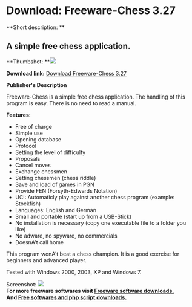 # Download: Freeware-Chess 3.27

**Short description: **

## A simple free chess application.

  
**Thumbshot: **![](http://www.freewarefiles.com/screenshot/freeware_chess_md.jpg)   
  
**Download link:** [Download Freeware-Chess 3.27](http://freesoftwares.boysofts.com/Freeware-Chess_program_84606.html)  
  

**Publisher's Description**  
  

Freeware-Chess is a simple free chess application. The handling of this
program is easy. There is no need to read a manual.

**Features:**

  * Free of charge
  * Simple use
  * Opening database
  * Protocol
  * Setting the level of difficulty
  * Proposals
  * Cancel moves
  * Exchange chessmen
  * Setting chessmen (chess riddle)
  * Save and load of games in PGN
  * Provide FEN (Forsyth-Edwards Notation)
  * UCI: Automaticly play against another chess program (example: Stockfish)
  * Languages: English and German
  * Small and portable (start up from a USB-Stick)
  * No installation is necessary (copy one executable file to a folder you like)
  * No adware, no spyware, no commercials
  * DoesnA't call home

This program wonA't beat a chess champion. It is a good exercise for beginners
and advanced player.

Tested with Windows 2000, 2003, XP and Windows 7.

  
  
Screenshot: ![](http://www.freewarefiles.com/screenshot/freeware_chess.jpg)  
**For more freeware softwares visit [Freeware software downloads.](http://freesoftwares.boysofts.com/)**   
**And [Free softwares and php script downloads.](http://www.boysofts.com/)**

